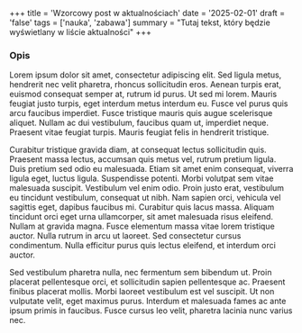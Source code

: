 +++
title = 'Wzorcowy post w aktualnościach'
date = '2025-02-01'
draft = 'false'
tags = ['nauka', 'zabawa']
summary = "Tutaj tekst, który będzie wyświetlany w liście aktualności"
+++

<!-- Tutaj START - cała treść posta -->

### Opis
Lorem ipsum dolor sit amet, consectetur adipiscing elit. Sed ligula metus, hendrerit nec velit pharetra, rhoncus sollicitudin eros. Aenean turpis erat, euismod consequat semper at, rutrum id purus. Ut sed mi lorem. Mauris feugiat justo turpis, eget interdum metus interdum eu. Fusce vel purus quis arcu faucibus imperdiet. Fusce tristique mauris quis augue scelerisque aliquet. Nullam ac dui vestibulum, faucibus quam ut, imperdiet neque. Praesent vitae feugiat turpis. Mauris feugiat felis in hendrerit tristique.

Curabitur tristique gravida diam, at consequat lectus sollicitudin quis. Praesent massa lectus, accumsan quis metus vel, rutrum pretium ligula. Duis pretium sed odio eu malesuada. Etiam sit amet enim consequat, viverra ligula eget, luctus ligula. Suspendisse potenti. Morbi volutpat sem vitae malesuada suscipit. Vestibulum vel enim odio. Proin justo erat, vestibulum eu tincidunt vestibulum, consequat ut nibh. Nam sapien orci, vehicula vel sagittis eget, dapibus faucibus mi. Curabitur quis lacus massa. Aliquam tincidunt orci eget urna ullamcorper, sit amet malesuada risus eleifend. Nullam at gravida magna. Fusce elementum massa vitae lorem tristique auctor. Nulla rutrum in arcu ut laoreet. Sed consectetur cursus condimentum. Nulla efficitur purus quis lectus eleifend, et interdum orci auctor.

Sed vestibulum pharetra nulla, nec fermentum sem bibendum ut. Proin placerat pellentesque orci, et sollicitudin sapien pellentesque ac. Praesent finibus placerat mollis. Morbi laoreet vestibulum est vel suscipit. Ut non vulputate velit, eget maximus purus. Interdum et malesuada fames ac ante ipsum primis in faucibus. Fusce cursus leo velit, pharetra lacinia nunc varius nec.